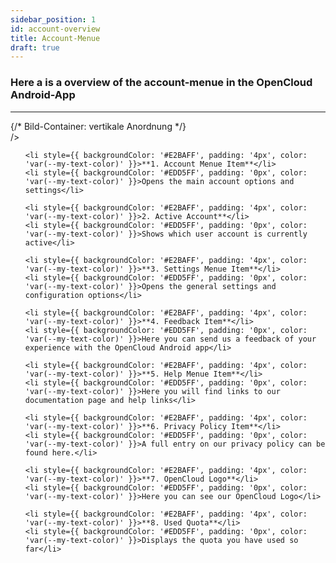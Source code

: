 ```yaml
---
sidebar_position: 1
id: account-overview
title: Account-Menue
draft: true
---
```


### Here a is a overview of the account-menue in the OpenCloud Android-App

---

<div style={{ display: 'flex', alignItems: 'center' }}>
  {/* Bild-Container: vertikale Anordnung */}
  <div style={{ display: 'flex', flexDirection: 'column', marginRight: '60px' }}>
    <!--<img
      src={require("../../img/overview/account-1.png").default}
      alt="Account Menue Button"
      style={{ width: '400px', marginBottom: '20px' }}
    />
    <img
      src={require("../../img/overview/account-2.png").default}
      alt="Account Menue"
      style={{ width: '400px' }} -->
    />
  </div>

  <ul style={{ listStyleType: 'none', padding: 0, margin: 0, width: '100%' }}>

    <li style={{ backgroundColor: '#E2BAFF', padding: '4px', color: 'var(--my-text-color)' }}>**1. Account Menue Item**</li>
    <li style={{ backgroundColor: '#EDD5FF', padding: '0px', color: 'var(--my-text-color)' }}>Opens the main account options and settings</li>

    <li style={{ backgroundColor: '#E2BAFF', padding: '4px', color: 'var(--my-text-color)' }}>2. Active Account**</li>
    <li style={{ backgroundColor: '#EDD5FF', padding: '0px', color: 'var(--my-text-color)' }}>Shows which user account is currently active</li>

    <li style={{ backgroundColor: '#E2BAFF', padding: '4px', color: 'var(--my-text-color)' }}>**3. Settings Menue Item**</li>
    <li style={{ backgroundColor: '#EDD5FF', padding: '0px', color: 'var(--my-text-color)' }}>Opens the general settings and configuration options</li>

    <li style={{ backgroundColor: '#E2BAFF', padding: '4px', color: 'var(--my-text-color)' }}>**4. Feedback Item**</li>
    <li style={{ backgroundColor: '#EDD5FF', padding: '0px', color: 'var(--my-text-color)' }}>Here you can send us a feedback of your experience with the OpenCloud Android app</li>

    <li style={{ backgroundColor: '#E2BAFF', padding: '4px', color: 'var(--my-text-color)' }}>**5. Help Menue Item**</li>
    <li style={{ backgroundColor: '#EDD5FF', padding: '0px', color: 'var(--my-text-color)' }}>Here you will find links to our documentation page and help links</li>

    <li style={{ backgroundColor: '#E2BAFF', padding: '4px', color: 'var(--my-text-color)' }}>**6. Privacy Policy Item**</li>
    <li style={{ backgroundColor: '#EDD5FF', padding: '0px', color: 'var(--my-text-color)' }}>A full entry on our privacy policy can be found here.</li>

    <li style={{ backgroundColor: '#E2BAFF', padding: '4px', color: 'var(--my-text-color)' }}>**7. OpenCloud Logo**</li>
    <li style={{ backgroundColor: '#EDD5FF', padding: '0px', color: 'var(--my-text-color)' }}>Here you can see our OpenCloud Logo</li>

    <li style={{ backgroundColor: '#E2BAFF', padding: '4px', color: 'var(--my-text-color)' }}>**8. Used Quota**</li>
    <li style={{ backgroundColor: '#EDD5FF', padding: '0px', color: 'var(--my-text-color)' }}>Displays the quota you have used so far</li>

  </ul>

</div>
